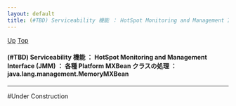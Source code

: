 ```yaml
---
layout: default
title: (#TBD) Serviceability 機能 ： HotSpot Monitoring and Management Interface (JMM) ： 各種 Platform MXBean クラスの処理 ： java.lang.management.MemoryMXBean
---
```

[Up](nouYTgvZOF.html) [Top](../index.html)

#### (#TBD) Serviceability 機能 ： HotSpot Monitoring and Management Interface (JMM) ： 各種 Platform MXBean クラスの処理 ： java.lang.management.MemoryMXBean

--- 
#Under Construction






